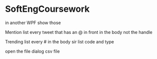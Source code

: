 # SoftEngCoursework

in another WPF show those

Mention list
	every tweet that has an @ in front in the body not the handle

Trending list
	every # in the body
sir list
	code and type


open the file dialog csv file





